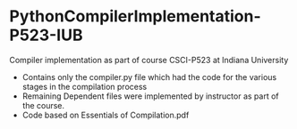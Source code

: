 # PythonCompilerImplementation-P523-IUB
Compiler implementation as part of course CSCI-P523 at Indiana University

- Contains only the compiler.py file which had the code for the various stages in the compilation process
- Remaining Dependent files were implemented by instructor as part of the course.
- Code based on Essentials of Compilation.pdf
